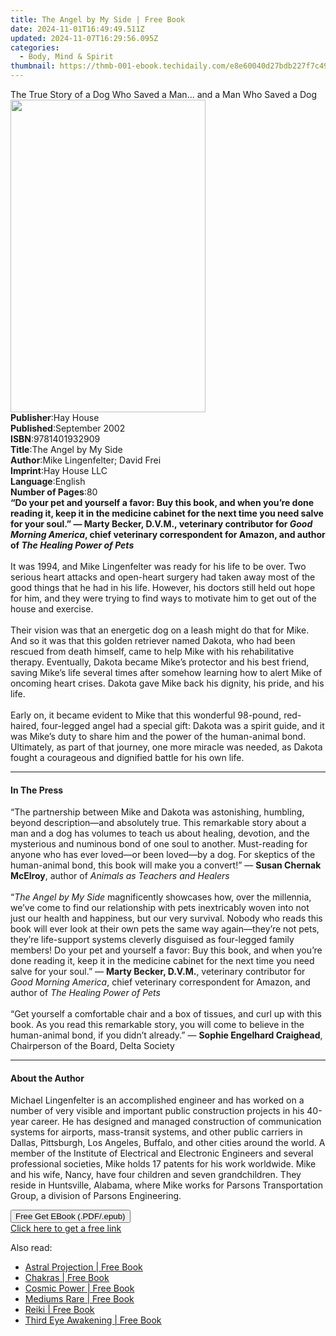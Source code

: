 ```yaml
---
title: The Angel by My Side | Free Book
date: 2024-11-01T16:49:49.511Z
updated: 2024-11-07T16:29:56.095Z
categories:
  - Body, Mind & Spirit
thumbnail: https://thmb-001-ebook.techidaily.com/e8e60040d27bdb227f7c495aac49c3791446120b7760cc11923c58b796cfa544.jpg
---
```

<main id="book-container">
  <div class="flex flex-col">
    <div class="book-brief flex-1 py-6 px-4 sm:p-6 md:py-10 md:px-8">
      <!-- brief-->
      <div class="book-brief-main">
        The True Story of a Dog Who Saved a Man... and a Man Who Saved a Dog
      </div>
    </div>
    <div
      class="book-meta-info flex-1 grid gap-4 col-start-1 col-end-3 row-start-1 sm:mb-6 sm:grid-cols-4 lg:gap-6 lg:col-start-2 lg:row-end-6 lg:row-span-6 lg:mb-0"
    >
      <div
        class="book-meta-info-left place-content-center mt-4 p-4 text-sm leading-6 col-start-2 col-span-2 dark:text-slate-400"
      >
        <img
          class="w-full h-500 object-cover rounded-lg sm:h-255 sm:col-span-2 lg:col-span-full"
          src="https://img-001-ebook.techidaily.com/d44db1a8023017ac6e4cff5c7b380cd8111d81bc901bca14a30bde4b97756aa2.jpg"
          alt=""
          width="312"
          height="500"
        />
      </div>
      <div
        class="book-meta-info-right mt-2 col-start-1 row-start-2 col-span-3 self-center"
      >
        <!-- meta data  -->
        <div class="flex flex-col px-4 md:px-8">
          <div class="flex-1">
            <strong>Publisher</strong>:<span class="px-2">Hay House</span>
          </div>
          <div class="flex-1">
            <strong>Published</strong>:<span class="px-2">September 2002</span>
          </div>
          <div class="flex-1">
            <strong>ISBN</strong>:<span class="px-2">9781401932909</span>
          </div>
          <div class="flex-1">
            <strong>Title</strong>:<span class="px-2"
              >The Angel by My Side</span
            >
          </div>
          <div class="flex-1">
            <strong>Author</strong>:<span class="px-2"
              >Mike Lingenfelter; David Frei</span
            >
          </div>
          <div class="flex-1">
            <strong>Imprint</strong>:<span class="px-2">Hay House LLC</span>
          </div>
          <div class="flex-1">
            <strong>Language</strong>:<span class="px-2">English</span>
          </div>
          <div class="flex-1">
            <strong>Number of Pages</strong>:<span class="px-2">80</span>
          </div>
        </div>
      </div>
    </div>
    <div class="book-description flex-1 py-6 px-4 sm:p-6 md:py-10 md:px-8">
      <div class="book-description-main">
        <div accordion-content="" id="description">
          <b
            >“Do your pet and yourself a favor: Buy this book, and when you’re
            done reading it, keep it in the medicine cabinet for the next time
            you need salve for your soul.” — Marty Becker, D.V.M., veterinary
            contributor for <i>Good Morning America</i>, chief veterinary
            correspondent for Amazon, and author of
            <i>The Healing Power of Pets</i><br /></b
          ><br />It was 1994, and Mike Lingenfelter was ready for his life to be
          over. Two serious heart attacks and open-heart surgery had taken away
          most of the good things that he had in his life. However, his doctors
          still held out hope for him, and they were trying to find ways to
          motivate him to get out of the house and exercise. <br /><br />Their
          vision was that an energetic dog on a leash might do that for Mike.
          And so it was that this golden retriever named Dakota, who had been
          rescued from death himself, came to help Mike with his rehabilitative
          therapy. Eventually, Dakota became Mike’s protector and his best
          friend, saving Mike’s life several times after somehow learning how to
          alert Mike of oncoming heart crises. Dakota gave Mike back his
          dignity, his pride, and his life. <br /><br />Early on, it became
          evident to Mike that this wonderful 98-pound, red-haired, four-legged
          angel had a special gift: Dakota was a spirit guide, and it was Mike’s
          duty to share him and the power of the human-animal bond. Ultimately,
          as part of that journey, one more miracle was needed, as Dakota fought
          a courageous and dignified battle for his own life.
        </div>
        <div class="accordion-fader"></div>
      </div>
    </div>
    <div class="book-excerpts flex-1 py-6 px-4 sm:p-6 md:py-10 md:px-8">
      <!-- excerpts-->
      <div class="book-excerpts-main">
        <hr />
        <h4 class="placeholder placeholder-heading">
          <span>In The Press</span>
        </h4>
        <p>
          “The partnership between Mike and Dakota was astonishing, humbling,
          beyond description—and absolutely true. This remarkable story about a
          man and a dog has volumes to teach us about healing, devotion, and the
          mysterious and numinous bond of one soul to another. Must-reading for
          anyone who has ever loved—or been loved—by a dog. For skeptics of the
          human-animal bond, this book will make you a convert!” —
          <b>Susan Chernak McElroy</b>, author of
          <i>Animals as Teachers and Healers</i><br /><br />“<i
            >The Angel by My Side</i
          >
          magnificently showcases how, over the millennia, we’ve come to find
          our relationship with pets inextricably woven into not just our health
          and happiness, but our very survival. Nobody who reads this book will
          ever look at their own pets the same way again—they’re not pets,
          they’re life-support systems cleverly disguised as four-legged family
          members! Do your pet and yourself a favor: Buy this book, and when
          you’re done reading it, keep it in the medicine cabinet for the next
          time you need salve for your soul.” — <b>Marty Becker, D.V.M.</b>,
          veterinary contributor for <i>Good Morning America</i>, chief
          veterinary correspondent for Amazon, and author of
          <i>The Healing Power of Pets</i><br /><br />“Get yourself a
          comfortable chair and a box of tissues, and curl up with this book. As
          you read this remarkable story, you will come to believe in the
          human-animal bond, if you didn’t already.” —
          <b>Sophie Engelhard Craighead</b>, Chairperson of the Board, Delta
          Society
        </p>
      </div>
    </div>
    <div class="book-about-author flex-1 py-6 px-4 sm:p-6 md:py-10 md:px-8">
      <!-- about author-->
      <div class="book-main-author-main">
        <hr />
        <h4 class="placeholder placeholder-heading">
          <span>About the Author</span>
        </h4>
        <p>
          Michael Lingenfelter is an accomplished engineer and has worked on a
          number of very visible and important public construction projects in
          his 40-year career. He has designed and managed construction of
          communication systems for airports, mass-transit systems, and other
          public carriers in Dallas, Pittsburgh, Los Angeles, Buffalo, and other
          cities around the world. A member of the Institute of Electrical and
          Electronic Engineers and several professional societies, Mike holds 17
          patents for his work worldwide. Mike and his wife, Nancy, have four
          children and seven grandchildren. They reside in Huntsville, Alabama,
          where Mike works for Parsons Transportation Group, a division of
          Parsons Engineering.
        </p>
      </div>
    </div>
    <div class="book-free-get flex-1 py-6 px-4 sm:p-6 md:py-10 md:px-8">
      <button
        id="btn-free-get"
        class="bg-blue-500 hover:bg-blue-700 text-white font-bold py-2 px-4 rounded"
      >
        Free Get EBook (.PDF/.epub)
      </button>
      <div id="countdown-display" class="px-2 text-lg mt-2"></div>
      <a
        id="free-link"
        class="hidden bg-blue-500 hover:bg-blue-700 text-white font-bold py-2 px-4 rounded"
        href="https://www.ebooks.com/en-us/book/96317102/the-angel-by-my-side/mike-lingenfelter/"
        target="_blank"
        >Click here to get a free link</a
      >
    </div>
    <script>
      let countdownTime = 0;
      let countdownInterval = null;
      document
        .getElementById('btn-free-get')
        .addEventListener('click', startCountdown);
      function startCountdown() {
        countdownTime = new Date().getTime() + 60000 * 3;
        countdownInterval = setInterval(updateCountdown, 1000);
        document.getElementById('btn-free-get').disabled = true;
        document
          .getElementById('btn-free-get')
          .classList.add('bg-gray-500', 'cursor-not-allowed');
      }
      function updateCountdown() {
        let currentTime = new Date().getTime();
        let timeLeft = countdownTime - currentTime;
        let secondsLeft = Math.floor(timeLeft / 1000);
        document.getElementById('countdown-display').innerHTML =
          `Remaining time: ${secondsLeft} seconds.`;
        if (secondsLeft <= 0) {
          clearInterval(countdownInterval);
          document.getElementById('btn-free-get').classList.add('hidden');
          document.getElementById('free-link').classList.remove('hidden');
          document.getElementById('countdown-display').innerHTML = '';
        }
      }
    </script>
  </div>
</main>

<ins class="adsbygoogle"
      style="display:block"
      data-ad-client="ca-pub-7571918770474297"
      data-ad-slot="8358498916"
      data-ad-format="auto"
      data-full-width-responsive="true"></ins>
    

<span class="atpl-alsoreadstyle">Also read:</span>
<div><ul>
<li><a href="https://novels-ebooks.techidaily.com/210131396-9781761035623-astral-projection/"><u>Astral Projection | Free Book</u></a></li>
<li><a href="https://novels-ebooks.techidaily.com/210131404-9781761035746-chakras/"><u>Chakras | Free Book</u></a></li>
<li><a href="https://novels-ebooks.techidaily.com/210132053-9781787135765-cosmic-power/"><u>Cosmic Power | Free Book</u></a></li>
<li><a href="https://novels-ebooks.techidaily.com/210131800-9780795316944-mediums-rare/"><u>Mediums Rare | Free Book</u></a></li>
<li><a href="https://novels-ebooks.techidaily.com/210131397-9781761035777-reiki/"><u>Reiki | Free Book</u></a></li>
<li><a href="https://novels-ebooks.techidaily.com/210131394-9781761035593-third-eye-awakening/"><u>Third Eye Awakening | Free Book</u></a></li>
</ul></div>

